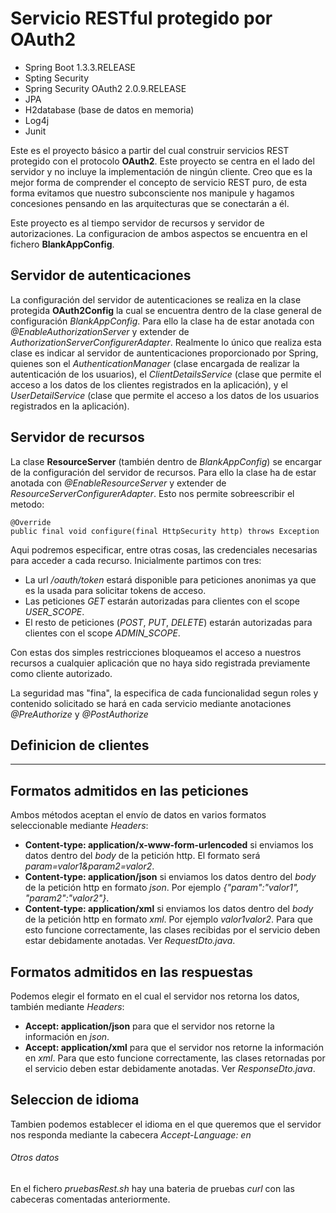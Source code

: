 # Servicio RESTful protegido por OAuth2

* Spring Boot 1.3.3.RELEASE
* Spting Security
* Spring Security OAuth2 2.0.9.RELEASE
* JPA
* H2database (base de datos en memoria)
* Log4j
* Junit

Este es el proyecto básico a partir del cual construir servicios REST protegido con el protocolo **OAuth2**. Este proyecto se centra en el lado del servidor y no incluye la implementación de ningún cliente. Creo que es la mejor forma de comprender el concepto de servicio REST puro, de esta forma evitamos que nuestro subconsciente nos manipule y hagamos concesiones pensando en las arquitecturas que se conectarán a él.

Este proyecto es al tiempo servidor de recursos y servidor de autorizaciones. La configuracion de ambos aspectos se encuentra en el fichero **BlankAppConfig**.

## Servidor de autenticaciones

La configuración del servidor de autenticaciones se realiza en la clase protegida **OAuth2Config** la cual se encuentra dentro de la clase general de configuración _BlankAppConfig_. Para ello la clase ha de estar anotada con _@EnableAuthorizationServer_ y extender de _AuthorizationServerConfigurerAdapter_.
Realmente lo único que realiza esta clase es indicar al servidor de auntenticaciones proporcionado por Spring, quienes son el _AuthenticationManager_ (clase encargada de realizar la autenticación de los usuarios), el _ClientDetailsService_ (clase que permite el acceso a los datos de los clientes registrados en la aplicación), y el _UserDetailService_ (clase que permite el acceso a los datos de los usuarios registrados en la aplicación).

## Servidor de recursos

La clase **ResourceServer** (también dentro de _BlankAppConfig_) se encargar de la configuración del servidor de recursos. Para ello la clase ha de estar anotada con _@EnableResourceServer_ y extender de _ResourceServerConfigurerAdapter_. Esto nos permite sobreescribir el metodo:

	@Override
    public final void configure(final HttpSecurity http) throws Exception

Aqui podremos especificar, entre otras cosas, las credenciales necesarias para acceder a cada recurso.
Inicialmente partimos con tres:

+	La url _/oauth/token_ estará disponible para peticiones anonimas ya que es la usada para solicitar tokens de acceso.
+	Las peticiones _GET_ estarán autorizadas para clientes con el scope _USER_SCOPE_.
+	El resto de peticiones (_POST_, _PUT_, _DELETE_) estarán autorizadas para clientes con el scope _ADMIN_SCOPE_.

Con estas dos simples restricciones bloqueamos el acceso a nuestros recursos a cualquier aplicación que no haya sido registrada previamente como cliente autorizado.

La seguridad mas "fina", la especifica de cada funcionalidad segun roles y contenido solicitado se hará en cada servicio mediante anotaciones _@PreAuthorize_ y _@PostAuthorize_


## Definicion de clientes

-----------------------------------------------------

## Formatos admitidos en las peticiones
Ambos métodos aceptan el envío de datos en varios formatos seleccionable mediante *Headers*:

* **Content-type: application/x-www-form-urlencoded** si enviamos los datos dentro del *body* de la petición http. El formato será *param=valor1&param2=valor2*.
* **Content-type: application/json** si enviamos los datos dentro del *body* de la petición http en formato *json*. Por ejemplo *{"param":"valor1", "param2":"valor2"}*.
* **Content-type: application/xml** si enviamos los datos dentro del *body* de la petición http en formato *xml*. Por ejemplo *<nodo><param>valor1</param><param2>valor2</param2></nodo>*. Para que esto funcione correctamente, las clases recibidas por el servicio deben estar debidamente anotadas. Ver *RequestDto.java*.

## Formatos admitidos en las respuestas
Podemos elegir el formato en el cual el servidor nos retorna los datos, también mediante *Headers*:

* **Accept: application/json** para que el servidor nos retorne la información en *json*.
* **Accept: application/xml** para que el servidor nos retorne la información en *xml*. Para que esto funcione correctamente, las clases retornadas por el servicio deben estar debidamente anotadas. Ver *ResponseDto.java*.

## Seleccion de idioma
Tambien podemos establecer el idioma en el que queremos que el servidor nos responda mediante la cabecera *Accept-Language: en*

###### Otros datos
En el fichero *pruebasRest.sh* hay una bateria de pruebas *curl* con las cabeceras comentadas anteriormente.